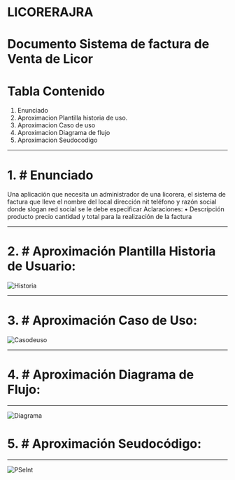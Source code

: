 # LICORERAJRA
# Documento Sistema de factura de Venta de Licor 
# Tabla Contenido
1. Enunciado
2. Aproximacion Plantilla historia de uso.
3. Aproximacion Caso de uso
4. Aproximacion Diagrama de flujo
5. Aproximacion Seudocodigo
------------------------------------------------------------------------------------------------------------------------------------------------------------------------

# 1. # Enunciado

Una aplicación que necesita un administrador de una licorera, el sistema de factura que lleve el nombre del local dirección nit  teléfono y razón social donde slogan red social se le debe especificar 
Aclaraciones:
• Descripción producto precio cantidad y total para la realización de la factura

------------------------------------------------------------------------------------------------------------------------------------------------------------------------

# 2. # Aproximación Plantilla Historia de Usuario:

![Historia](https://github.com/Jhon12z/LICORERAJRA/assets/133507283/ad7e56bf-58f5-4bbe-a0b7-8d8d2150b420)

------------------------------------------------------------------------------------------------------------------------------------------------------------------------

# 3. # Aproximación Caso de Uso:

![Casodeuso](https://github.com/Jhon12z/LICORERAJRA/assets/133507283/4ac22a79-c699-42c8-a034-d79f51910c7e)


------------------------------------------------------------------------------------------------------------------------------------------------------------------------

# 4. # Aproximación Diagrama de Flujo:

------------------------------------------------------------------------------------------------------------------------------------------------------------------------

![Diagrama](https://github.com/Jhon12z/LICORERAJRA/assets/133507283/00ff249f-69da-4fd1-a367-68505db9e850)
# 5. # Aproximación Seudocódigo: 

------------------------------------------------------------------------------------------------------------------------------------------------------------------------
![PSeInt](https://github.com/Jhon12z/LICORERAJRA/assets/133507283/62df7aa3-467b-4bf7-ae4a-35a1e8ae34bd)


